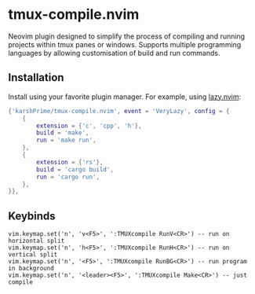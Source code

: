 # tmux-compile.nvim

Neovim plugin designed to simplify the process of compiling and running projects
within tmux panes or windows. Supports multiple programming languages by
allowing customisation of build and run commands.


## Installation

Install using your favorite plugin manager. For example, using
[lazy.nvim](https://github.com/folke/lazy.nvim):
```lua
{'karshPrime/tmux-compile.nvim', event = 'VeryLazy', config = {
    {
        extension = {'c', 'cpp', 'h'},
        build = 'make',
        run = 'make run',
    },
    {
        extension = {'rs'},
        build = 'cargo build',
        run = 'cargo run',
    },
}},
```

## Keybinds

```vim
vim.keymap.set('n', 'v<F5>', ':TMUXcompile RunV<CR>') -- run on horizontal split
vim.keymap.set('n', 'h<F5>', ':TMUXcompile RunH<CR>') -- run on vertical split
vim.keymap.set('n', '<F5>', ':TMUXcompile RunBG<CR>') -- run program in background
vim.keymap.set('n', '<leader><F5>', ':TMUXcompile Make<CR>') -- just compile

```
